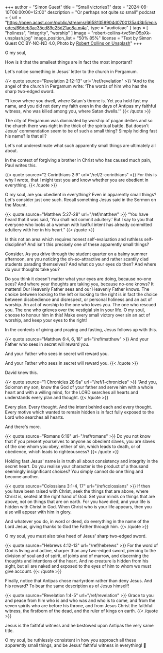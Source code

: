 +++
author = "Simon Guest"
title = "Small victories?"
date = "2024-09-10T06:00:00+12:00"
description = "Or perhaps not quite so small"
podcast = { url = "https://open.acast.com/public/streams/66581358904d0700135a43b5/episodes/66deb3ac35cd89c25d21ac8a.m4a", type = "audio/aac" }
tags = [ "holiness", "integrity", "worship" ]
image = "robert-collins-tvc5imO5pXk-unsplash.jpg"
image_position_list = "50% 85%"
license = "Text by Simon Guest CC BY-NC-ND 4.0, Photo by [Robert Collins on Unsplash](https://unsplash.com/photos/four-boy-playing-ball-on-green-grass-tvc5imO5pXk)"
+++

O my soul,

How is it that the smallest things are in fact the most important?

Let's notice something in Jesus' letter to the church in Pergamum.

{{< quote source="Revelation 2:12-13" url="/ref/revelation" >}}
“And to the angel of the church in Pergamum write: ‘The words of him who has the sharp two-edged sword.

“‘I know where you dwell, where Satan's throne is. Yet you hold fast my name, and you did not deny my faith even in the days of Antipas my faithful witness, who was killed among you, where Satan dwells.’”
{{< /quote >}}

The city of Pergamum was dominated by worship of pagan deities and so the church there was right in the thick of the spiritual battle. But doesn't Jesus' commendation seem to be of such a small thing? Simply holding fast his name? Is that all?

Let's not underestimate what such apparently small things are ultimately all about.

In the context of forgiving a brother in Christ who has caused much pain, Paul writes this.

{{< quote source="2 Corinthians 2:9" url="/ref/2-corinthians" >}}
For this is why I wrote, that I might test you and know whether you are obedient in everything.
{{< /quote >}}

O my soul, are you obedient in everything? Even in apparently small things? Let's consider just one such. Recall something Jesus said in the Sermon on the Mount.

{{< quote source="Matthew 5:27-28" url="/ref/matthew" >}}
“You have heard that it was said, ‘You shall not commit adultery.’ But I say to you that everyone who looks at a woman with lustful intent has already committed adultery with her in his heart.”
{{< /quote >}}

Is this not an area which requires honest self-evaluation and ruthless self-discipline? And isn't this precisely one of these apparently small things?

Consider. As you drive through the student quarter on a balmy summer afternoon, are you noticing the oh-so-attractive and rather scantily clad students parading themselves? And what do your eyes do then? And where do your thoughts take you?

Do you think it doesn't matter what your eyes are doing, because no-one sees? And where your thoughts are taking you, because no-one knows? It matters! Our Heavenly Father sees and our Heavenly Father knows. The choice between looking to the left or looking to the right is in fact the choice between disobedience and disrespect, or personal holiness and an act of worship. An act of worship to the one who loves you. The one who rescued you. The one who grieves over the vestigial sin in your life. O my soul, choose to honour him in this! Make every small victory over sin an act of worship, and keep your eyes to the right!

In the contexts of giving and praying and fasting, Jesus follows up with this.

{{< quote source="Matthew 6:4, 6, 18" url="/ref/matthew" >}}
And your Father who sees in secret will reward you.

And your Father who sees in secret will reward you.

And your Father who sees in secret will reward you.
{{< /quote >}}

David knew this.

{{< quote source="1 Chronicles 28:9a" url="/ref/1-chronicles" >}}
“And you, Solomon my son, know the God of your father and serve him with a whole heart and with a willing mind, for the LORD searches all hearts and understands every plan and thought.
{{< /quote >}}

Every plan. Every thought. And the intent behind each and every thought. Every motive which wanted to remain hidden is in fact fully exposed to the Lord who searches all hearts.

And there's more.

{{< quote source="Romans 6:16" url="/ref/romans" >}}
Do you not know that if you present yourselves to anyone as obedient slaves, you are slaves of the one whom you obey, either of sin, which leads to death, or of obedience, which leads to righteousness?
{{< /quote >}}

Holding fast Jesus' name is in truth all about consistency and integrity in the secret heart. Do you realise your character is the product of a thousand seemingly insignificant choices? You simply cannot do one thing and become another.

{{< quote source="Colossians 3:1-4, 17" url="/ref/colossians" >}}
If then you have been raised with Christ, seek the things that are above, where Christ is, seated at the right hand of God. Set your minds on things that are above, not on things that are on earth. For you have died, and your life is hidden with Christ in God. When Christ who is your life appears, then you also will appear with him in glory.

And whatever you do, in word or deed, do everything in the name of the Lord Jesus, giving thanks to God the Father through him.
{{< /quote >}}

O my soul, you must also take heed of Jesus' sharp two-edged sword.

{{< quote source="Hebrews 4:12-13" url="/ref/hebrews" >}}
For the word of God is living and active, sharper than any two-edged sword, piercing to the division of soul and of spirit, of joints and of marrow, and discerning the thoughts and intentions of the heart. And no creature is hidden from his sight, but all are naked and exposed to the eyes of him to whom we must give account.
{{< /quote >}}

Finally, notice that Antipas chose martyrdom rather than deny Jesus. And his reward? To bear the same description as of Jesus himself!

{{< quote source="Revelation 1:4-5" url="/ref/revelation" >}}
Grace to you and peace from him who is and who was and who is to come, and from the seven spirits who are before his throne, and from Jesus Christ the faithful witness, the firstborn of the dead, and the ruler of kings on earth.
{{< /quote >}}

Jesus is the faithful witness and he bestowed upon Antipas the very same title.

O my soul, be ruthlessly consistent in how you approach all these apparently small things, and be Jesus' faithful witness in everything! 🙏
